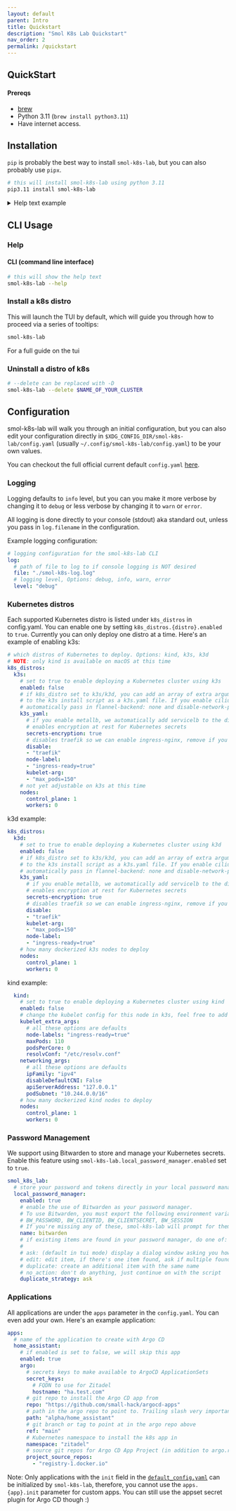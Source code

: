 ```yaml
---
layout: default
parent: Intro
title: Quickstart
description: "Smol K8s Lab Quickstart"
nav_order: 2
permalink: /quickstart
---
```


## QuickStart

#### Prereqs

- [brew](https://brew.sh)
- Python 3.11 (`brew install python3.11`)
- Have internet access.


## Installation

`pip` is probably the best way to install `smol-k8s-lab`, but you can also probably use `pipx`.
```bash
# this will install smol-k8s-lab using python 3.11
pip3.11 install smol-k8s-lab
```

<details>
  <summary>Help text example</summary>

  <a href="https://raw.githubusercontent.com/jessebot/smol-k8s-lab/main/docs/screenshots/help_text.svg">
    <img src="https://raw.githubusercontent.com/jessebot/smol-k8s-lab/main/docs/screenshots/help_text.svg" alt="Output of smol-k8s-lab --help after cloning the directory and installing the prerequisites.">
  </a>

</details>


## CLI Usage


### Help

#### CLI (command line interface)

```bash
# this will show the help text
smol-k8s-lab --help
```

### Install a k8s distro

This will launch the TUI by default, which will guide you through how to proceed via a series of tooltips:

```bash
smol-k8s-lab
```

For a full guide on the tui

### Uninstall a distro of k8s

```bash
# --delete can be replaced with -D
smol-k8s-lab --delete $NAME_OF_YOUR_CLUSTER
```

## Configuration

smol-k8s-lab will walk you through an initial configuration, but you can also edit your configuration directly in `$XDG_CONFIG_DIR/smol-k8s-lab/config.yaml` (usually `~/.config/smol-k8s-lab/config.yaml`) to be your own values.

You can checkout the full official current default `config.yaml` [here](https://github.com/small-hack/smol-k8s-lab/blob/main/smol_k8s_lab/config/default_config.yaml).

### Logging

Logging defaults to `info` level, but you can you make it more verbose by changing it to `debug` or less verbose by changing it to `warn` or `error`.

All logging is done directly to your console (stdout) aka standard out, unless you pass in `log.filename` in the configuration.

Example logging configuration:

```yaml
# logging configuration for the smol-k8s-lab CLI
log:
  # path of file to log to if console logging is NOT desired
  file: "./smol-k8s-log.log"
  # logging level, Options: debug, info, warn, error
  level: "debug"
```

### Kubernetes distros

Each supported Kubernetes distro is listed under `k8s_distros` in config.yaml. You can enable one by setting `k8s_distros.{distro}.enabled` to `true`.
Currently you can only deploy one distro at a time. Here's an example of enabling k3s:

```yaml
# which distros of Kubernetes to deploy. Options: kind, k3s, k3d
# NOTE: only kind is available on macOS at this time
k8s_distros:
  k3s:
    # set to true to enable deploying a Kubernetes cluster using k3s
    enabled: false
    # if k8s_distro set to k3s/k3d, you can add an array of extra arguments to pass
    # to the k3s install script as a k3s.yaml file. If you enable cilium, we
    # automatically pass in flannel-backend: none and disable-network-policy: true 
    k3s_yaml:
      # if you enable metallb, we automatically add servicelb to the disable list
      # enables encryption at rest for Kubernetes secrets
      secrets-encryption: true
      # disables traefik so we can enable ingress-nginx, remove if you're using traefik
      disable:
      - "traefik"
      node-label:
      - "ingress-ready=true"
      kubelet-arg:
      - "max_pods=150"
    # not yet adjustable on k3s at this time
    nodes:
      control_plane: 1
      workers: 0
```

k3d example:

```yaml
k8s_distros:
  k3d:
    # set to true to enable deploying a Kubernetes cluster using k3d
    enabled: false
    # if k8s_distro set to k3s/k3d, you can add an array of extra arguments to pass
    # to the k3s install script as a k3s.yaml file. If you enable cilium, we
    # automatically pass in flannel-backend: none and disable-network-policy: true 
    k3s_yaml:
      # if you enable metallb, we automatically add servicelb to the disable list
      # enables encryption at rest for Kubernetes secrets
      secrets-encryption: true
      # disables traefik so we can enable ingress-nginx, remove if you're using traefik
      disable:
      - "traefik"
      kubelet-arg:
      - "max_pods=150"
      node-label:
      - "ingress-ready=true"
    # how many dockerized k3s nodes to deploy
    nodes:
      control_plane: 1
      workers: 0
```

kind example:

```yaml
  kind:
    # set to true to enable deploying a Kubernetes cluster using kind
    enabled: false
    # change the kubelet config for this node in k3s, feel free to add more values
    kubelet_extra_args:
      # all these options are defaults
      node-labels: "ingress-ready=true"
      maxPods: 110
      podsPerCore: 0
      resolvConf: "/etc/resolv.conf"
    networking_args:
      # all these options are defaults
      ipFamily: "ipv4"
      disableDefaultCNI: False
      apiServerAddress: "127.0.0.1"
      podSubnet: "10.244.0.0/16"
    # how many dockerized kind nodes to deploy
    nodes:
      control_plane: 1
      workers: 0
```

### Password Management
We support using Bitwarden to store and manage your Kubernetes secrets. Enable this feature using `smol-k8s-lab.local_password_manager.enabled` set to `true`.

```yaml
smol_k8s_lab:
  # store your password and tokens directly in your local password manager
  local_password_manager:
    enabled: true
    # enable the use of Bitwarden as your password manager.
    # To use Bitwarden, you must export the following environment variables:
    # BW_PASSWORD, BW_CLIENTID, BW_CLIENTSECRET, BW_SESSION
    # If you're missing any of these, smol-k8s-lab will prompt for them
    name: bitwarden
    # if existing items are found in your password manager, do one of:
    #
    # ask: (default in tui mode) display a dialog window asking you how to proceed
    # edit: edit item, if there's one item found, ask if multiple found
    # duplicate: create an additional item with the same name
    # no_action: don't do anything, just continue on with the script
    duplicate_strategy: ask
```

### Applications

All applications are under the `apps` parameter in the `config.yaml`. You can even add your own. Here's an example application:

```yaml
apps:
  # name of the application to create with Argo CD
  home_assistant:
    # if enabled is set to false, we will skip this app
    enabled: true
    argo:
      # secrets keys to make available to ArgoCD ApplicationSets
      secret_keys:
        # FQDN to use for Zitadel
        hostname: "ha.test.com"
      # git repo to install the Argo CD app from
      repo: "https://github.com/small-hack/argocd-apps"
      # path in the argo repo to point to. Trailing slash very important!
      path: "alpha/home_assistant"
      # git branch or tag to point at in the argo repo above
      ref: "main"
      # Kubernetes namespace to install the k8s app in
      namespace: "zitadel"
      # source git repos for Argo CD App Project (in addition to argo.repo)
      project_source_repos:
        - "registry-1.docker.io"
```

Note: Only applications with the `init` field in the [`default_config.yaml`](https://github.com/small-hack/smol-k8s-lab/blob/main/smol_k8s_lab/config/default_config.yaml) can be initialized by `smol-k8s-lab`, therefore, you cannot use the `apps.{app}.init` parameter for custom apps. You can still use the appset secret plugin for Argo CD though :)
